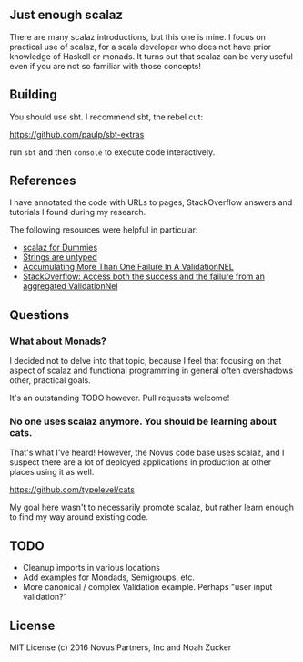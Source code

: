 ## Just enough scalaz

There are many scalaz introductions, but this one is mine. I focus on practical use of scalaz, for a scala developer who does not have prior knowledge of Haskell or monads. It turns out that scalaz can be very useful even if you are not so familiar with those concepts!

## Building

You should use sbt.  I recommend sbt, the rebel cut:

https://github.com/paulp/sbt-extras

run `sbt` and then `console` to execute code interactively. 

## References

I have annotated the code with URLs to pages, StackOverflow answers and tutorials I found during my research.

The following resources were helpful in particular:

- [scalaz for Dummies](http://bleibinha.us/blog/2014/12/scalaz-for-dummies)
- [Strings are untyped](https://www.seancassidy.me/strings-are-untyped.html) 
- [Accumulating More Than One Failure In A ValidationNEL](http://johnkurkowski.com/posts/accumulating-multiple-failures-in-a-ValidationNEL/)
- [StackOverflow: Access both the success and the failure from an aggregated ValidationNel](http://stackoverflow.com/a/32824369/7507)

## Questions

### What about Monads?

I decided not to delve into that topic, because I feel that focusing on that aspect of scalaz and functional programming in general often overshadows other, practical goals.

It's an outstanding TODO however.  Pull requests welcome!

### No one uses scalaz anymore. You should be learning about cats.

That's what I've heard! However, the Novus code base uses scalaz, and I suspect there are a lot of deployed applications in production at other places using it as well.

https://github.com/typelevel/cats

My goal here wasn't to necessarily promote scalaz, but rather learn enough to find my way around existing code. 

## TODO

- Cleanup imports in various locations
- Add examples for Mondads, Semigroups, etc.
- More canonical / complex Validation example. Perhaps "user input validation?"

## License

MIT License (c) 2016 Novus Partners, Inc and Noah Zucker

